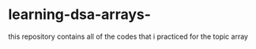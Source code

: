 # learning-dsa-arrays-
this repository contains all of the codes that i practiced for the topic array 
